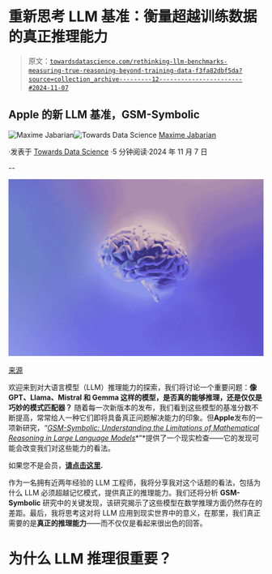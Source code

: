 # 重新思考 LLM 基准：衡量超越训练数据的真正推理能力

> 原文：[`towardsdatascience.com/rethinking-llm-benchmarks-measuring-true-reasoning-beyond-training-data-f3fa82dbf5da?source=collection_archive---------12-----------------------#2024-11-07`](https://towardsdatascience.com/rethinking-llm-benchmarks-measuring-true-reasoning-beyond-training-data-f3fa82dbf5da?source=collection_archive---------12-----------------------#2024-11-07)

## Apple 的新 LLM 基准，GSM-Symbolic

[](https://medium.com/@maximejabarian?source=post_page---byline--f3fa82dbf5da--------------------------------)![Maxime Jabarian](https://medium.com/@maximejabarian?source=post_page---byline--f3fa82dbf5da--------------------------------)[](https://towardsdatascience.com/?source=post_page---byline--f3fa82dbf5da--------------------------------)![Towards Data Science](https://towardsdatascience.com/?source=post_page---byline--f3fa82dbf5da--------------------------------) [Maxime Jabarian](https://medium.com/@maximejabarian?source=post_page---byline--f3fa82dbf5da--------------------------------)

·发表于 [Towards Data Science](https://towardsdatascience.com/?source=post_page---byline--f3fa82dbf5da--------------------------------) ·5 分钟阅读·2024 年 11 月 7 日

--

![](img/1f43c3a57a64eb7a595be9b756df1082.png)

[来源](https://unsplash.com/fr/photos/plume-de-paon-bleu-et-vert-58Z17lnVS4U)

欢迎来到对大语言模型（LLM）推理能力的探索，我们将讨论一个重要问题：**像 GPT、Llama、Mistral 和 Gemma 这样的模型，是否真的能够推理，还是仅仅是巧妙的模式匹配器？** 随着每一次新版本的发布，我们看到这些模型的基准分数不断提高，常常给人一种它们即将具备真正问题解决能力的印象。但**Apple**发布的一项新研究，*“*[*GSM-Symbolic: Understanding the Limitations of Mathematical Reasoning in Large Language Models*](https://arxiv.org/pdf/2410.05229)*”*提供了一个现实检查——它的发现可能会改变我们对这些能力的看法。

如果您不是会员，[**请点击这里**](https://medium.com/towards-data-science/rethinking-llm-benchmarks-measuring-true-reasoning-beyond-training-data-f3fa82dbf5da?sk=e32ce944b1aee8739895a62e2ae92e98)**.**

作为一名拥有近两年经验的 LLM 工程师，我将分享我对这个话题的看法，包括为什么 LLM 必须超越记忆模式，提供真正的推理能力。我们还将分析 **GSM-Symbolic** 研究中的关键发现，该研究揭示了这些模型在数学推理方面仍然存在的差距。最后，我将思考这对将 LLM 应用到现实世界中的意义，在那里，我们真正需要的是**真正的推理能力**——而不仅仅是看起来很出色的回答。

# 为什么 LLM 推理很重要？
